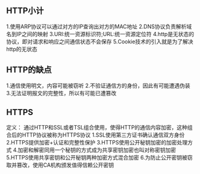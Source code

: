 ## HTTP小计
1.使用ARP协议可以通过对方的IP查询出对方的MAC地址
2.DNS协议负责解析域名到IP之间的映射
3.URI:统一资源标识符;URL:统一资源定位符
4.http是无状态的协议，即对请求和响应之间通信状态不会保存
5.Cookie技术的引入就是为了解决http的无状态
## HTTP的缺点
1.通信使用明文，内容可能被窃听
2.不验证通信方的身份，因此有可能遭遇伪装
3.无法证明报文的完整性，所以有可能已遭篡改
## HTTPS
定义： 通过HTTP和SSL或者TSL组合使用，使得HTTP的通信内容加密，这种组合后的HTTP协议被称为HTTPS协议
1.SSL使用第三方证书确认通信双方身份
2.HTTPS提供加密+认证和完整性保护
3.HTTPS使用公开秘钥加密的加密处理方式
4.加密和解密同用一个秘钥的方式成为共享密钥加密也叫对称密钥加密
5.HTTPS使用共享密钥和公开秘钥两种加密方式混合加密
6.为防止公开密钥被窃取并篡改，使用CA机构颁发值得信赖公开密钥